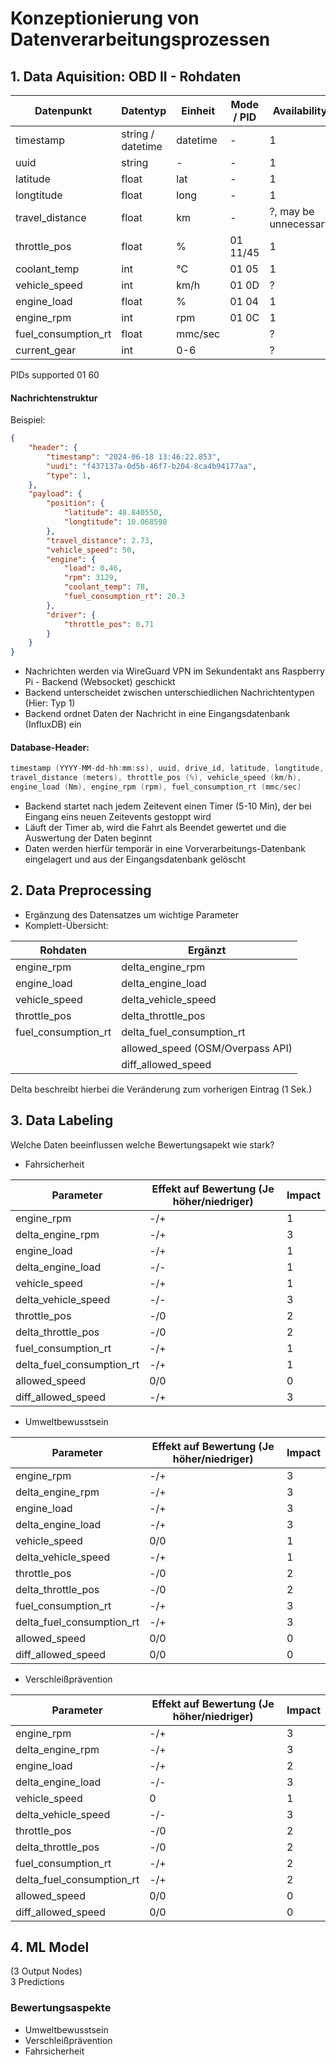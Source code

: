 # Konzeptionierung von Datenverarbeitungsprozessen

## 1. Data Aquisition: OBD II - Rohdaten

| Datenpunkt |Datentyp| Einheit | Mode / PID |Availability|
|-|-|-|-|-|
|timestamp   |string / datetime|datetime   |-|1|
|uuid        |string   |-    |-|1|
|latitude    |float|lat|-|1|
|longtitude  |float|long|-|1|
|travel_distance|float|km|-|?, may be unnecessary|
|throttle_pos|float|%|01 11/45|1|
|coolant_temp|int|°C|01 05|1|
|vehicle_speed|int|km/h|01 0D|?|
|engine_load|float|%|01 04|1|
|engine_rpm|int|rpm|01 0C|1|
|fuel_consumption_rt|float|mmc/sec||?|
|current_gear|int|0-6||?|

PIDs supported 01 60

#### Nachrichtenstruktur
Beispiel:
```json
{
    "header": {
        "timestamp": "2024-06-18 13:46:22.853",
        "uudi": "f437137a-0d5b-46f7-b204-8ca4b94177aa",
        "type": 1,
    },
    "payload": {
        "position": {
            "latitude": 48.840550,
            "longtitude": 10.068598
        },
        "travel_distance": 2.73,
        "vehicle_speed": 50,
        "engine": {
            "load": 0.46,
            "rpm": 3129,
            "coolant_temp": 78,
            "fuel_consumption_rt": 20.3
        },
        "driver": {
            "throttle_pos": 0.71
        }
    }
}
```

- Nachrichten werden via WireGuard VPN im Sekundentakt ans Raspberry Pi - Backend (Websocket) geschickt
- Backend unterscheidet zwischen unterschiedlichen Nachrichtentypen (Hier: Typ 1)
- Backend ordnet Daten der Nachricht in eine Eingangsdatenbank (InfluxDB) ein

#### Database-Header:
```cpp
timestamp (YYYY-MM-dd-hh:mm:ss), uuid, drive_id, latitude, longtitude, 
travel_distance (meters), throttle_pos (%), vehicle_speed (km/h), 
engine_load (Nm), engine_rpm (rpm), fuel_consumption_rt (mmc/sec)
```

- Backend startet nach jedem Zeitevent einen Timer (5-10 Min), der bei Eingang eins neuen Zeitevents gestoppt wird
- Läuft der Timer ab, wird die Fahrt als Beendet gewertet und die Auswertung der Daten beginnt
- Daten werden hierfür temporär in eine Vorverarbeitungs-Datenbank eingelagert und aus der Eingangsdatenbank gelöscht

## 2. Data Preprocessing
- Ergänzung des Datensatzes um wichtige Parameter
- Komplett-Übersicht:

|Rohdaten |Ergänzt |
|-|-|
|engine_rpm|delta_engine_rpm|
|engine_load|delta_engine_load|
|vehicle_speed|delta_vehicle_speed|
|throttle_pos|delta_throttle_pos|
|fuel_consumption_rt|delta_fuel_consumption_rt|
||allowed_speed (OSM/Overpass API)|
||diff_allowed_speed|

Delta beschreibt hierbei die Veränderung zum vorherigen Eintrag (1 Sek.)

## 3. Data Labeling
Welche Daten beeinflussen welche Bewertungsapekt wie stark?

- Fahrsicherheit

| Parameter | Effekt auf Bewertung (Je höher/niedriger) | Impact |
|-|-|-|
|engine_rpm|-/+|1|
|delta_engine_rpm|-/+|3|
|engine_load|-/+|1|
|delta_engine_load|-/-|1|
|vehicle_speed|-/+|1|
|delta_vehicle_speed|-/-|3|
|throttle_pos|-/0|2|
|delta_throttle_pos|-/0|2|
|fuel_consumption_rt|-/+|1|
|delta_fuel_consumption_rt|-/+|1|
|allowed_speed|0/0|0|
|diff_allowed_speed|-/+|3|

- Umweltbewusstsein

| Parameter | Effekt auf Bewertung (Je höher/niedriger) | Impact |
|-|-|-|
|engine_rpm|-/+|3|
|delta_engine_rpm|-/+|3|
|engine_load|-/+|3|
|delta_engine_load|-/+|3|
|vehicle_speed|0/0|1|
|delta_vehicle_speed|-/+|1|
|throttle_pos|-/0|2|
|delta_throttle_pos|-/0|2|
|fuel_consumption_rt|-/+|3|
|delta_fuel_consumption_rt|-/+|3|
|allowed_speed|0/0|0|
|diff_allowed_speed|0/0|0|

- Verschleißprävention

| Parameter | Effekt auf Bewertung (Je höher/niedriger) | Impact |
|-|-|-|
|engine_rpm|-/+|3|
|delta_engine_rpm|-/+|3|
|engine_load|-/+|2|
|delta_engine_load|-/-|3|
|vehicle_speed|0|1|
|delta_vehicle_speed|-/-|3|
|throttle_pos|-/0|2|
|delta_throttle_pos|-/0|2|
|fuel_consumption_rt|-/+|2|
|delta_fuel_consumption_rt|-/+|2|
|allowed_speed|0/0|0|
|diff_allowed_speed|0/0|0|



## 4. ML Model

(3 Output Nodes)\
3 Predictions
### Bewertungsaspekte
- Umweltbewusstsein
- Verschleißprävention
- Fahrsicherheit